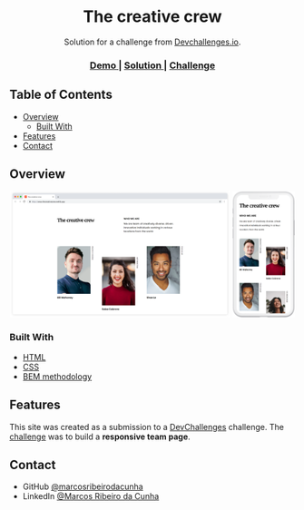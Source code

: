 <h1 align="center">The creative crew</h1>

<div align="center">
   Solution for a challenge from  <a href="http://devchallenges.io" target="_blank">Devchallenges.io</a>.
</div>

<div align="center">
  <h3>
    <a href="https://thecreativecrew.netlify.app">
      Demo
    </a>
    <span> | </span>
    <a href="https://github.com/marcosribeirodacunha/dev-challenges-responsive-path/tree/master/my-team-page">
      Solution
    </a>
    <span> | </span>
    <a href="https://devchallenges.io/challenges/hhmesazsqgKXrTkYkt0U">
      Challenge
    </a>
  </h3>
</div>

## Table of Contents

- [Overview](#overview)
  - [Built With](#built-with)
- [Features](#features)
- [Contact](#contact)

## Overview

<p align="center">
  <img src="img/desktop.png" alt="Desktop" width="77%"> 
  <img src="img/mobile.png" alt="Mobile" width="22%">
</p>

### Built With

- [HTML](https://developer.mozilla.org/en-US/docs/Web/HTML)
- [CSS](https://developer.mozilla.org/en-US/docs/Web/CSS)
- [BEM methodology](http://getbem.com/)

## Features

This site was created as a submission to a [DevChallenges](https://devchallenges.io/challenges) challenge. The [challenge](https://devchallenges.io/challenges/hhmesazsqgKXrTkYkt0U) was to build a **responsive team page**.

## Contact

- GitHub [@marcosribeirodacunha](https://github.com/marcosribeirodacunha)
- LinkedIn [@Marcos Ribeiro da Cunha](https://www.linkedin.com/in/marcos-ribeiro-da-cunha/)
